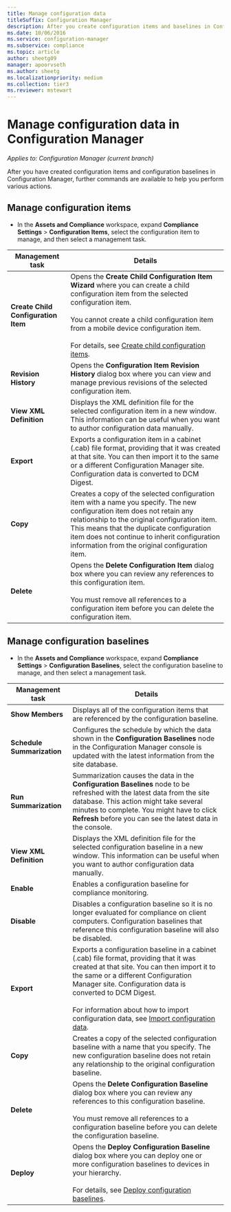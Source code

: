 ```yaml
---
title: Manage configuration data
titleSuffix: Configuration Manager
description: After you create configuration items and baselines in Configuration Manager, you can use other commands to perform various actions.
ms.date: 10/06/2016
ms.service: configuration-manager
ms.subservice: compliance
ms.topic: article
author: sheetg09
manager: apoorvseth
ms.author: sheetg
ms.localizationpriority: medium
ms.collection: tier3
ms.reviewer: mstewart
---
```

# Manage configuration data in Configuration Manager

*Applies to: Configuration Manager (current branch)*

After you have created configuration items and configuration baselines in Configuration Manager, further commands are available to help you perform various actions.

## Manage configuration items

-   In the **Assets and Compliance** workspace, expand **Compliance Settings** > **Configuration Items**, select the configuration item to manage, and then select a management task.

|Management task|Details|
|---------------------|-------------|
|**Create Child Configuration Item**|Opens the **Create Child Configuration Item Wizard** where you can create a child configuration item from the selected configuration item.<br /><br /> You cannot create a child configuration item from a mobile device configuration item.<br /><br /> For details, see [Create child configuration items](../../compliance/deploy-use/create-child-configuration-items.md).|
|**Revision History**|Opens the **Configuration Item Revision History** dialog box where you can view and manage previous revisions of the selected configuration item.|
|**View XML Definition**|Displays the XML definition file for the selected configuration item in a new window. This information can be useful when you want to author configuration data manually.|
|**Export**|Exports a configuration item in a cabinet (.cab) file format, providing that it was created at that site. You can then import it to the same or a different Configuration Manager site. Configuration data is converted to DCM Digest.|
|**Copy**|Creates a copy of the selected configuration item with a name you specify. The new configuration item does not retain any relationship to the original configuration item. This means that the duplicate configuration item does not continue to inherit configuration information from the original configuration item.|
|**Delete**|Opens the **Delete Configuration Item** dialog box where you can review any references to this configuration item.<br /><br /> You must remove all references to a configuration item before you can delete the configuration item.|

## Manage configuration baselines

-   In the **Assets and Compliance** workspace, expand **Compliance Settings** > **Configuration Baselines**, select the configuration baseline to manage, and then select a management task.


|Management task|Details|
|---------------------|-------------|
|**Show Members**|Displays all of the configuration items that are referenced by the configuration baseline.|
|**Schedule Summarization**|Configures the schedule by which the data shown in the **Configuration Baselines** node in the Configuration Manager console is updated with the latest information from the site database.|
|**Run Summarization**|Summarization causes the data in the **Configuration Baselines** node to be refreshed with the latest data from the site database. This action might take several minutes to complete. You might have to click **Refresh** before you can see the latest data in the console.|
|**View XML Definition**|Displays the XML definition file for the selected configuration baseline in a new window. This information can be useful when you want to author configuration data manually.|
|**Enable**|Enables a configuration baseline for compliance monitoring.|
|**Disable**|Disables a configuration baseline so it is no longer evaluated for compliance on client computers. Configuration baselines that reference this configuration baseline will also be disabled.|
|**Export**|Exports a configuration baseline in a cabinet (.cab) file format, providing that it was created at that site. You can then import it to the same or a different Configuration Manager site. Configuration data is converted to DCM Digest.<br /><br /> For information about how to import configuration data, see [Import configuration data](../../compliance/deploy-use/import-configuration-data.md).|
|**Copy**|Creates a copy of the selected configuration baseline with a name that you specify. The new configuration baseline does not retain any relationship to the original configuration baseline.|
|**Delete**|Opens the **Delete Configuration Baseline** dialog box where you can review any references to this configuration baseline.<br /><br /> You must remove all references to a configuration baseline before you can delete the configuration baseline.|
|**Deploy**|Opens the **Deploy Configuration Baseline** dialog box where you can deploy one or more configuration baselines to devices in your hierarchy.<br /><br /> For details, see [Deploy configuration baselines](../../compliance/deploy-use/deploy-configuration-baselines.md).|
